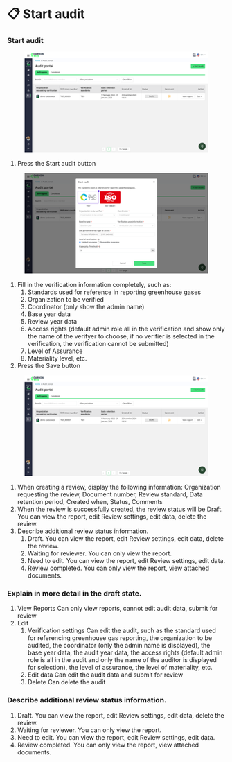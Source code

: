 # 📋 Start audit

### Start audit

<figure><img src="../../.gitbook/assets/image (46).png" alt=""><figcaption></figcaption></figure>

1. Press the Start audit button

<figure><img src="../../.gitbook/assets/image (47).png" alt=""><figcaption></figcaption></figure>

1. Fill in the verification information completely, such as:
   1. Standards used for reference in reporting greenhouse gases
   2. Organization to be verified
   3. Coordinator (only show the admin name)
   4. Base year data
   5. Review year data
   6. Access rights (default admin role all in the verification and show only the name of the verifyer to choose, if no verifier is selected in the verification, the verification cannot be submitted)
   7. Level of Assurance
   8. Materiality level, etc.
2. Press the Save button

<figure><img src="../../.gitbook/assets/image (48).png" alt=""><figcaption></figcaption></figure>

1. When creating a review, display the following information: Organization requesting the review, Document number, Review standard, Data retention period, Created when, Status, Comments
2. When the review is successfully created, the review status will be Draft. You can view the report, edit Review settings, edit data, delete the review.
3. Describe additional review status information.
   1. Draft. You can view the report, edit Review settings, edit data, delete the review.
   2. Waiting for reviewer. You can only view the report.
   3. Need to edit. You can view the report, edit Review settings, edit data.
   4. Review completed. You can only view the report, view attached documents.

### Explain in more detail in the draft state.

1. View Reports Can only view reports, cannot edit audit data, submit for review
2. Edit
   1. Verification settings Can edit the audit, such as the standard used for referencing greenhouse gas reporting, the organization to be audited, the coordinator (only the admin name is displayed), the base year data, the audit year data, the access rights (default admin role is all in the audit and only the name of the auditor is displayed for selection), the level of assurance, the level of materiality, etc.
   2. Edit data Can edit the audit data and submit for review
   3. Delete Can delete the audit

### Describe additional review status information.

1. Draft. You can view the report, edit Review settings, edit data, delete the review.
2. Waiting for reviewer. You can only view the report.
3. Need to edit. You can view the report, edit Review settings, edit data.
4. Review completed. You can only view the report, view attached documents.

